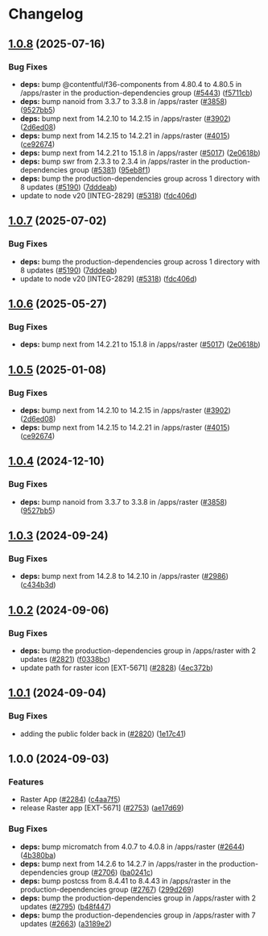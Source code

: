 # Changelog

## [1.0.8](https://github.com/shanonplace/marketplace-partner-apps/compare/raster-v1.0.7...raster-v1.0.8) (2025-07-16)


### Bug Fixes

* **deps:** bump @contentful/f36-components from 4.80.4 to 4.80.5 in /apps/raster in the production-dependencies group ([#5443](https://github.com/shanonplace/marketplace-partner-apps/issues/5443)) ([f5711cb](https://github.com/shanonplace/marketplace-partner-apps/commit/f5711cb8c0a056311ef82df8160383be73dadf59))
* **deps:** bump nanoid from 3.3.7 to 3.3.8 in /apps/raster ([#3858](https://github.com/shanonplace/marketplace-partner-apps/issues/3858)) ([9527bb5](https://github.com/shanonplace/marketplace-partner-apps/commit/9527bb5812fa86319eb9b6cf586270dbf9e75db4))
* **deps:** bump next from 14.2.10 to 14.2.15 in /apps/raster ([#3902](https://github.com/shanonplace/marketplace-partner-apps/issues/3902)) ([2d6ed08](https://github.com/shanonplace/marketplace-partner-apps/commit/2d6ed08f0c7231860e01abcd2d4cd9d75c738348))
* **deps:** bump next from 14.2.15 to 14.2.21 in /apps/raster ([#4015](https://github.com/shanonplace/marketplace-partner-apps/issues/4015)) ([ce92674](https://github.com/shanonplace/marketplace-partner-apps/commit/ce92674a509e2696d8b6289b73ac43cf3e26dc94))
* **deps:** bump next from 14.2.21 to 15.1.8 in /apps/raster ([#5017](https://github.com/shanonplace/marketplace-partner-apps/issues/5017)) ([2e0618b](https://github.com/shanonplace/marketplace-partner-apps/commit/2e0618bda738cc1edee590b688a3852f16114f6e))
* **deps:** bump swr from 2.3.3 to 2.3.4 in /apps/raster in the production-dependencies group ([#5381](https://github.com/shanonplace/marketplace-partner-apps/issues/5381)) ([95eb8f1](https://github.com/shanonplace/marketplace-partner-apps/commit/95eb8f1a66e946caafc17272adcc54667b93fbf3))
* **deps:** bump the production-dependencies group across 1 directory with 8 updates ([#5190](https://github.com/shanonplace/marketplace-partner-apps/issues/5190)) ([7dddeab](https://github.com/shanonplace/marketplace-partner-apps/commit/7dddeab0d4e296c28f95e9ec97d254382ba4a996))
* update to node v20 [INTEG-2829] ([#5318](https://github.com/shanonplace/marketplace-partner-apps/issues/5318)) ([fdc406d](https://github.com/shanonplace/marketplace-partner-apps/commit/fdc406d9328bc6279abb658dcf5a1bf28795a449))

## [1.0.7](https://github.com/contentful/marketplace-partner-apps/compare/raster-v1.0.6...raster-v1.0.7) (2025-07-02)


### Bug Fixes

* **deps:** bump the production-dependencies group across 1 directory with 8 updates ([#5190](https://github.com/contentful/marketplace-partner-apps/issues/5190)) ([7dddeab](https://github.com/contentful/marketplace-partner-apps/commit/7dddeab0d4e296c28f95e9ec97d254382ba4a996))
* update to node v20 [INTEG-2829] ([#5318](https://github.com/contentful/marketplace-partner-apps/issues/5318)) ([fdc406d](https://github.com/contentful/marketplace-partner-apps/commit/fdc406d9328bc6279abb658dcf5a1bf28795a449))

## [1.0.6](https://github.com/contentful/marketplace-partner-apps/compare/raster-v1.0.5...raster-v1.0.6) (2025-05-27)


### Bug Fixes

* **deps:** bump next from 14.2.21 to 15.1.8 in /apps/raster ([#5017](https://github.com/contentful/marketplace-partner-apps/issues/5017)) ([2e0618b](https://github.com/contentful/marketplace-partner-apps/commit/2e0618bda738cc1edee590b688a3852f16114f6e))

## [1.0.5](https://github.com/contentful/marketplace-partner-apps/compare/raster-v1.0.4...raster-v1.0.5) (2025-01-08)


### Bug Fixes

* **deps:** bump next from 14.2.10 to 14.2.15 in /apps/raster ([#3902](https://github.com/contentful/marketplace-partner-apps/issues/3902)) ([2d6ed08](https://github.com/contentful/marketplace-partner-apps/commit/2d6ed08f0c7231860e01abcd2d4cd9d75c738348))
* **deps:** bump next from 14.2.15 to 14.2.21 in /apps/raster ([#4015](https://github.com/contentful/marketplace-partner-apps/issues/4015)) ([ce92674](https://github.com/contentful/marketplace-partner-apps/commit/ce92674a509e2696d8b6289b73ac43cf3e26dc94))

## [1.0.4](https://github.com/contentful/marketplace-partner-apps/compare/raster-v1.0.3...raster-v1.0.4) (2024-12-10)


### Bug Fixes

* **deps:** bump nanoid from 3.3.7 to 3.3.8 in /apps/raster ([#3858](https://github.com/contentful/marketplace-partner-apps/issues/3858)) ([9527bb5](https://github.com/contentful/marketplace-partner-apps/commit/9527bb5812fa86319eb9b6cf586270dbf9e75db4))

## [1.0.3](https://github.com/contentful/marketplace-partner-apps/compare/raster-v1.0.2...raster-v1.0.3) (2024-09-24)


### Bug Fixes

* **deps:** bump next from 14.2.8 to 14.2.10 in /apps/raster ([#2986](https://github.com/contentful/marketplace-partner-apps/issues/2986)) ([c434b3d](https://github.com/contentful/marketplace-partner-apps/commit/c434b3d04c638f7d7cb486503d244dd450477916))

## [1.0.2](https://github.com/contentful/marketplace-partner-apps/compare/raster-v1.0.1...raster-v1.0.2) (2024-09-06)


### Bug Fixes

* **deps:** bump the production-dependencies group in /apps/raster with 2 updates ([#2821](https://github.com/contentful/marketplace-partner-apps/issues/2821)) ([f0338bc](https://github.com/contentful/marketplace-partner-apps/commit/f0338bcea64ce3bfb0fe32d153777b84343a385e))
* update path for raster icon [EXT-5671] ([#2828](https://github.com/contentful/marketplace-partner-apps/issues/2828)) ([4ec372b](https://github.com/contentful/marketplace-partner-apps/commit/4ec372b0d9eca4f030ee52213d88cec224144571))

## [1.0.1](https://github.com/contentful/marketplace-partner-apps/compare/raster-v1.0.0...raster-v1.0.1) (2024-09-04)


### Bug Fixes

* adding the public folder back in ([#2820](https://github.com/contentful/marketplace-partner-apps/issues/2820)) ([1e17c41](https://github.com/contentful/marketplace-partner-apps/commit/1e17c4105ecb1be56e3de9194d522a3192cb536e))

## 1.0.0 (2024-09-03)


### Features

* Raster App ([#2284](https://github.com/contentful/marketplace-partner-apps/issues/2284)) ([c4aa7f5](https://github.com/contentful/marketplace-partner-apps/commit/c4aa7f565341fed7946aa815ed80af52845ff582))
* release Raster app [EXT-5671] ([#2753](https://github.com/contentful/marketplace-partner-apps/issues/2753)) ([ae17d69](https://github.com/contentful/marketplace-partner-apps/commit/ae17d6903d2f49f6ca0db13e114d402b23295954))


### Bug Fixes

* **deps:** bump micromatch from 4.0.7 to 4.0.8 in /apps/raster ([#2644](https://github.com/contentful/marketplace-partner-apps/issues/2644)) ([4b380ba](https://github.com/contentful/marketplace-partner-apps/commit/4b380baf684a20b61536cc9e4167c0ac0bbefdd3))
* **deps:** bump next from 14.2.6 to 14.2.7 in /apps/raster in the production-dependencies group ([#2706](https://github.com/contentful/marketplace-partner-apps/issues/2706)) ([ba0241c](https://github.com/contentful/marketplace-partner-apps/commit/ba0241c9a6ed8ddb0c4263276e4f272d947365ea))
* **deps:** bump postcss from 8.4.41 to 8.4.43 in /apps/raster in the production-dependencies group ([#2767](https://github.com/contentful/marketplace-partner-apps/issues/2767)) ([299d269](https://github.com/contentful/marketplace-partner-apps/commit/299d269e420bfbeb37a6f1bc1ac1922cb798cef9))
* **deps:** bump the production-dependencies group in /apps/raster with 2 updates ([#2795](https://github.com/contentful/marketplace-partner-apps/issues/2795)) ([b48f447](https://github.com/contentful/marketplace-partner-apps/commit/b48f4474a29e3c76906eaef78eafe9d95dcc8e64))
* **deps:** bump the production-dependencies group in /apps/raster with 7 updates ([#2663](https://github.com/contentful/marketplace-partner-apps/issues/2663)) ([a3189e2](https://github.com/contentful/marketplace-partner-apps/commit/a3189e22d5b1f27dfbad65871255c58ebd3e1285))
